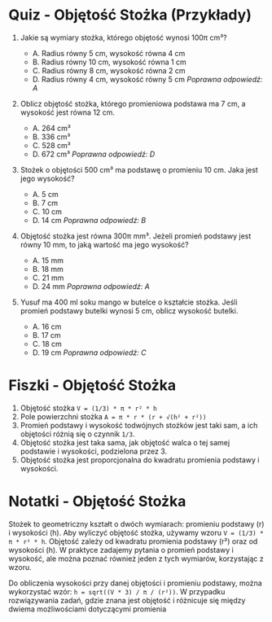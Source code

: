  # Quiz - Objętość Stożka (Przykłady)

1. Jakie są wymiary stożka, którego objętość wynosi 100π cm³?
   - A. Radius równy 5 cm, wysokość równa 4 cm
   - B. Radius równy 10 cm, wysokość równa 1 cm
   - C. Radius równy 8 cm, wysokość równa 2 cm
   - D. Radius równy 4 cm, wysokość równy 5 cm
   *Poprawna odpowiedź: A*

2. Oblicz objętość stożka, którego promieniowa podstawa ma 7 cm, a wysokość jest równa 12 cm.
   - A. 264 cm³
   - B. 336 cm³
   - C. 528 cm³
   - D. 672 cm³
   *Poprawna odpowiedź: D*

3. Stożek o objętości 500 cm³ ma podstawę o promieniu 10 cm. Jaka jest jego wysokość?
   - A. 5 cm
   - B. 7 cm
   - C. 10 cm
   - D. 14 cm
   *Poprawna odpowiedź: B*

4. Objętość stożka jest równa 300π mm³. Jeżeli promień podstawy jest równy 10 mm, to jaką wartość ma jego wysokość?
   - A. 15 mm
   - B. 18 mm
   - C. 21 mm
   - D. 24 mm
   *Poprawna odpowiedź: A*

5. Yusuf ma 400 ml soku mango w butelce o kształcie stożka. Jeśli promień podstawy butelki wynosi 5 cm, oblicz wysokość butelki.
   - A. 16 cm
   - B. 17 cm
   - C. 18 cm
   - D. 19 cm
   *Poprawna odpowiedź: C*

# Fiszki - Objętość Stożka

1. Objętość stożka `V = (1/3) * π * r² * h`
2. Pole powierzchni stożka `A = π * r * (r + √(h² + r²))`
3. Promień podstawy i wysokość todwójnych stożków jest taki sam, a ich objętości różnią się o czynnik `1/3`.
4. Objętość stożka jest taka sama, jak objętość walca o tej samej podstawie i wysokości, podzielona przez 3.
5. Objętość stożka jest proporcjonalna do kwadratu promienia podstawy i wysokości.

# Notatki - Objętość Stożka

Stożek to geometriczny kształt o dwóch wymiarach: promieniu podstawy (r) i wysokości (h). Aby wyliczyć objętość stożka, używamy wzoru `V = (1/3) * π * r² * h`. Objętość zależy od kwadratu promienia podstawy (r²) oraz od wysokości (h). W praktyce zadajemy pytania o promień podstawy i wysokość, ale można poznać również jeden z tych wymiarów, korzystając z wzoru.

Do obliczenia wysokości przy danej objętości i promieniu podstawy, można wykorzystać wzór: `h = sqrt((V * 3) / π / (r²))`. W przypadku rozwiązywania zadań, gdzie znana jest objętość i różnicuje się między dwiema możliwościami dotyczącymi promienia